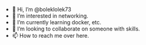 - 👋 Hi, I’m @boleklolek73
- 👀 I’m interested in networking.
- 🌱 I’m currently learning docker, etc.
- 💞️ I’m looking to collaborate on someone with skills.
- 📫 How to reach me over here.

<!---
boleklolek73/boleklolek73 is a ✨ special ✨ repository because its `README.md` (this file) appears on your GitHub profile.
You can click the Preview link to take a look at your changes.
--->
